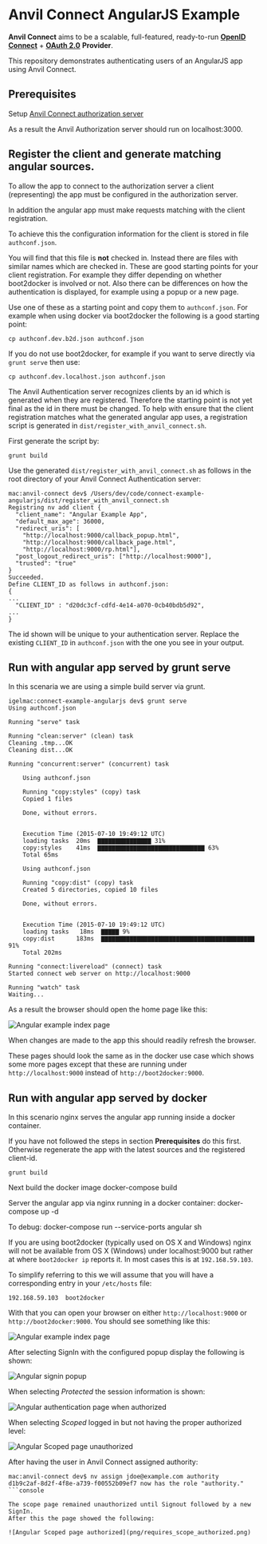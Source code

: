 # Anvil Connect AngularJS Example

**Anvil Connect** aims to be a scalable, full-featured, ready-to-run
[**OpenID Connect**](http://openid.net/connect/) + [**OAuth 2.0**](http://tools.ietf.org/html/rfc6749) **Provider**.

This repository demonstrates authenticating users of an AngularJS app using Anvil Connect.

## Prerequisites
Setup [Anvil Connect authorization server](https://github.com/anvilresearch/connect/blob/master/README.md)

As a result the Anvil Authorization server should run on localhost:3000.

## Register the client and generate matching angular sources.
To allow the app to connect to the authorization server a client (representing)
the app must be configured in the authorization server.

In addition the angular app must make requests matching with the client
registration.

To achieve this the configuration information for the client is stored in file
`authconf.json`.

You will find that this file is **not** checked in. Instead there are files with
similar names which are checked in. These are good starting points for your
client registration. For example they differ
depending on whether boot2docker is involved or not. Also there can be
differences on how the authentication is displayed, for example using a popup or
a new page.

Use one of these as a starting point and copy them to `authconf.json`. For
example when using docker via boot2docker the following is a good starting
point:

```console
cp authconf.dev.b2d.json authconf.json
```
If you do not use boot2docker, for example if you want to serve directly
via `grunt serve` then use:

```console
cp authconf.dev.localhost.json authconf.json
```


The Anvil Authentication server recognizes clients by an id which is generated
when they are registered. Therefore the starting point is not yet final as the
id in there must be changed. To help with ensure that the client registration
matches what the generated angular app uses, a registration script is generated
in `dist/register_with_anvil_connect.sh`.

First generate the script by:

```console
grunt build
```

Use the generated `dist/register_with_anvil_connect.sh` as follows in the root directory of your Anvil Connect Authentication
server:

```console
mac:anvil-connect dev$ /Users/dev/code/connect-example-angularjs/dist/register_with_anvil_connect.sh
Registring nv add client {
  "client_name": "Angular Example App",
  "default_max_age": 36000,
  "redirect_uris": [
    "http://localhost:9000/callback_popup.html",
    "http://localhost:9000/callback_page.html",
    "http://localhost:9000/rp.html"],
  "post_logout_redirect_uris": ["http://localhost:9000"],
  "trusted": "true"
}
Succeeded.
Define CLIENT_ID as follows in authconf.json:
{
...
  "CLIENT_ID" : "d20dc3cf-cdfd-4e14-a070-0cb40bdb5d92",
...
}
```

The id shown will be unique to your authentication server. Replace the existing
`CLIENT_ID` in `authconf.json` with the one you see in your output.

## Run with angular app served by grunt serve

In this scenaria we are using a simple build server via grunt.

```console
igelmac:connect-example-angularjs dev$ grunt serve
Using authconf.json

Running "serve" task

Running "clean:server" (clean) task
Cleaning .tmp...OK
Cleaning dist...OK

Running "concurrent:server" (concurrent) task

    Using authconf.json

    Running "copy:styles" (copy) task
    Copied 1 files

    Done, without errors.


    Execution Time (2015-07-10 19:49:12 UTC)
    loading tasks  20ms  ▇▇▇▇▇▇▇▇▇▇▇▇▇▇▇ 31%
    copy:styles    41ms  ▇▇▇▇▇▇▇▇▇▇▇▇▇▇▇▇▇▇▇▇▇▇▇▇▇▇▇▇▇▇ 63%
    Total 65ms

    Using authconf.json

    Running "copy:dist" (copy) task
    Created 5 directories, copied 10 files

    Done, without errors.


    Execution Time (2015-07-10 19:49:12 UTC)
    loading tasks   18ms  ▇▇▇▇▇ 9%
    copy:dist      183ms  ▇▇▇▇▇▇▇▇▇▇▇▇▇▇▇▇▇▇▇▇▇▇▇▇▇▇▇▇▇▇▇▇▇▇▇▇▇▇▇▇▇▇▇ 91%
    Total 202ms

Running "connect:livereload" (connect) task
Started connect web server on http://localhost:9000

Running "watch" task
Waiting...
```

As a result the browser should open the home page like this:

![Angular example index page](png/home_page_localhost.png)

When changes are made to the app this should readily refresh the browser.

These pages should look the same as in the docker use case which shows some more pages except that these are running under `http://localhost:9000` instead of `http://boot2docker:9000`.

## Run with angular app served by docker

In this scenario nginx serves the angular app running inside a docker container.

If you have not followed the steps in section **Prerequisites** do this first.
Otherwise regenerate the app with the latest sources and the registered
client-id.

    grunt build

Next build the docker image
    docker-compose build

Server the angular app via nginx running in a docker container:
    docker-compose up -d

To debug:
    docker-compose run --service-ports angular sh

If you are using boot2docker (typically used on OS X and Windows) nginx will
not be available from OS X (Windows) under localhost:9000 but rather at where
`boot2docker ip` reports it. In most cases this is at `192.168.59.103`.

To simplify referring to this we will assume that you will have a corresponding
entry in your `/etc/hosts` file:
```console
192.168.59.103	boot2docker
```

With that you can open your browser on either `http://localhost:9000` or `http://boot2docker:9000`. You should see something like this:

![Angular example index page](png/home_page.png)

After selecting SignIn with the configured popup display the following is shown:

![Angular signin popup](png/signin_popup.png)

When selecting *Protected* the session information is shown:

![Angular authentication page when authorized](png/requires_authentication.png)

When selecting *Scoped* logged in but not having the proper authorized level:

![Angular Scoped page unauthorized](png/requires_scope_unauthorized.png)

After having the user in Anvil Connect assigned authority:

```console
mac:anvil-connect dev$ nv assign jdoe@example.com authority
d1b9c2af-8d2f-4f8e-a739-f00552b09ef7 now has the role "authority."
```console

The scope page remained unauthorized until Signout followed by a new SignIn.
After this the page showed the following:

![Angular Scoped page authorized](png/requires_scope_authorized.png)
